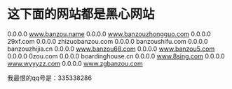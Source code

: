 # 这下面的网站都是黑心网站

0.0.0.0 www.banzou.name
0.0.0.0 www.banzouzhongguo.com
0.0.0.0 29xf.com
0.0.0.0 zhizuobanzou.com
0.0.0.0 banzoushifu.com
0.0.0.0 banzouzhijia.cn
0.0.0.0 www.banzou68.com
0.0.0.0 www.banzou5.com
0.0.0.0 0zou.com
0.0.0.0 boardinghouse.cn
0.0.0.0 www.8sing.com
0.0.0.0 www.wyyyzz.com
0.0.0.0 www.zgbanzou.com


我最恨的qq号是：335338286
